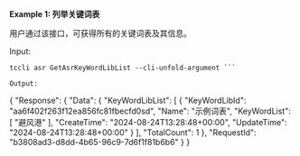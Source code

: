 **Example 1: 列举关键词表**

用户通过该接口，可获得所有的关键词表及其信息。

Input: 

```
tccli asr GetAsrKeyWordLibList --cli-unfold-argument ```

Output: 
```
{
    "Response": {
        "Data": {
            "KeyWordLibList": [
                {
                    "KeyWordLibId": "aa6f402f263f12ea856fc81fbecfd0sd",
                    "Name": "示例词表",
                    "KeyWordList": [
                        "避风港"
                    ],
                    "CreateTime": "2024-08-24T13:28:48+00:00",
                    "UpdateTime": "2024-08-24T13:28:48+00:00"
                }
            ],
            "TotalCount": 1
        },
        "RequestId": "b3808ad3-d8dd-4b65-96c9-7d6f1f81b6b6"
    }
}
```

